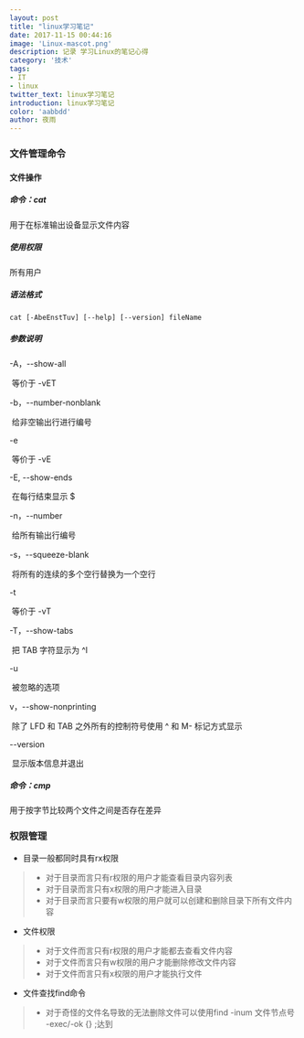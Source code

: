 ```yaml
---
layout: post
title: "linux学习笔记"
date: 2017-11-15 00:44:16
image: 'Linux-mascot.png'
description: 记录 学习Linux的笔记心得
category: '技术'
tags:
- IT
- linux
twitter_text: linux学习笔记
introduction: linux学习笔记
color: 'aabbdd'
author: 夜雨
---
```


### 文件管理命令

#### 文件操作

##### 命令：cat

用于在标准输出设备显示文件内容

##### 使用权限

所有用户

##### 语法格式

`cat [-AbeEnstTuv] [--help] [--version] fileName`

##### 参数说明

-A，--show-all

​	等价于 -vET

-b，--number-nonblank

​	给非空输出行进行编号

-e	

​	等价于 -vE

-E, --show-ends

​	在每行结束显示 $

-n，--number

​	给所有输出行编号

-s，--squeeze-blank

​	将所有的连续的多个空行替换为一个空行

-t

​	等价于 -vT

-T，--show-tabs

​	把 TAB 字符显示为 ^I

-u

​	被忽略的选项

v，--show-nonprinting

​	除了 LFD 和 TAB 之外所有的控制符号使用 ^ 和 M- 标记方式显示

--version

​	显示版本信息并退出

##### 命令：cmp

用于按字节比较两个文件之间是否存在差异

### 权限管理

- 目录一般都同时具有rx权限

> - 对于目录而言只有r权限的用户才能查看目录内容列表
> - 对于目录而言只有x权限的用户才能进入目录
> - 对于目录而言只要有w权限的用户就可以创建和删除目录下所有文件内容

- 文件权限

> - 对于文件而言只有r权限的用户才能都去查看文件内容
> - 对于文件而言只有w权限的用户才能删除修改文件内容
> - 对于文件而言只有x权限的用户才能执行文件

- 文件查找find命令
> - 对于奇怪的文件名导致的无法删除文件可以使用find -inum 文件节点号 -exec/-ok {} \;达到
